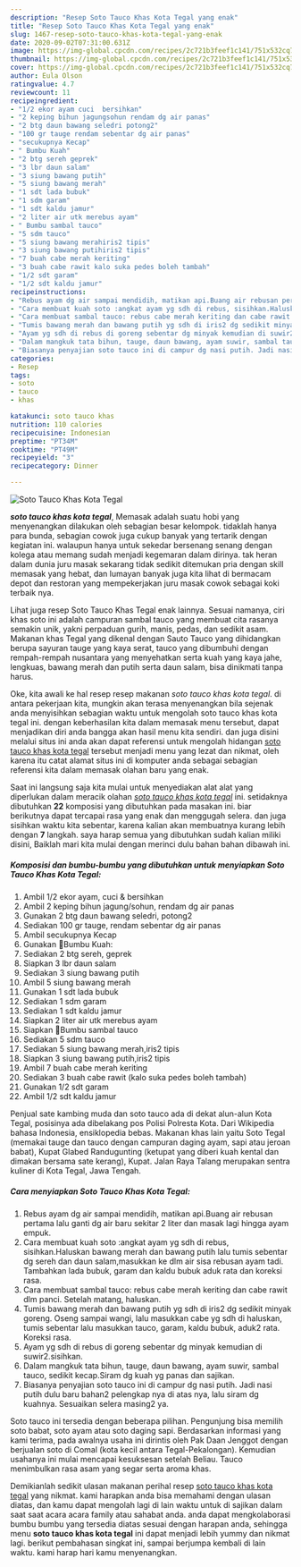 ```yaml
---
description: "Resep Soto Tauco Khas Kota Tegal yang enak"
title: "Resep Soto Tauco Khas Kota Tegal yang enak"
slug: 1467-resep-soto-tauco-khas-kota-tegal-yang-enak
date: 2020-09-02T07:31:00.631Z
image: https://img-global.cpcdn.com/recipes/2c721b3feef1c141/751x532cq70/soto-tauco-khas-kota-tegal-foto-resep-utama.jpg
thumbnail: https://img-global.cpcdn.com/recipes/2c721b3feef1c141/751x532cq70/soto-tauco-khas-kota-tegal-foto-resep-utama.jpg
cover: https://img-global.cpcdn.com/recipes/2c721b3feef1c141/751x532cq70/soto-tauco-khas-kota-tegal-foto-resep-utama.jpg
author: Eula Olson
ratingvalue: 4.7
reviewcount: 11
recipeingredient:
- "1/2 ekor ayam cuci  bersihkan"
- "2 keping bihun jagungsohun rendam dg air panas"
- "2 btg daun bawang seledri potong2"
- "100 gr tauge rendam sebentar dg air panas"
- "secukupnya Kecap"
- " Bumbu Kuah"
- "2 btg sereh geprek"
- "3 lbr daun salam"
- "3 siung bawang putih"
- "5 siung bawang merah"
- "1 sdt lada bubuk"
- "1 sdm garam"
- "1 sdt kaldu jamur"
- "2 liter air utk merebus ayam"
- " Bumbu sambal tauco"
- "5 sdm tauco"
- "5 siung bawang merahiris2 tipis"
- "3 siung bawang putihiris2 tipis"
- "7 buah cabe merah keriting"
- "3 buah cabe rawit kalo suka pedes boleh tambah"
- "1/2 sdt garam"
- "1/2 sdt kaldu jamur"
recipeinstructions:
- "Rebus ayam dg air sampai mendidih, matikan api.Buang air rebusan pertama lalu ganti dg air baru sekitar 2 liter dan masak lagi hingga ayam empuk."
- "Cara membuat kuah soto :angkat ayam yg sdh di rebus, sisihkan.Haluskan bawang merah dan bawang putih lalu tumis sebentar dg sereh dan daun salam,masukkan ke dlm air sisa rebusan ayam tadi. Tambahkan lada bubuk, garam dan kaldu bubuk aduk rata dan koreksi rasa."
- "Cara membuat sambal tauco: rebus cabe merah keriting dan cabe rawit dlm panci. Setelah matang, haluskan."
- "Tumis bawang merah dan bawang putih yg sdh di iris2 dg sedikit minyak goreng. Oseng sampai wangi, lalu masukkan cabe yg sdh di haluskan, tumis sebentar lalu masukkan tauco, garam, kaldu bubuk, aduk2 rata. Koreksi rasa."
- "Ayam yg sdh di rebus di goreng sebentar dg minyak kemudian di suwir2.sisihkan."
- "Dalam mangkuk tata bihun, tauge, daun bawang, ayam suwir, sambal tauco, sedikit kecap.Siram dg kuah yg panas dan sajikan."
- "Biasanya penyajian soto tauco ini di campur dg nasi putih. Jadi nasi putih dulu baru bahan2 pelengkap nya di atas nya, lalu siram dg kuahnya. Sesuaikan selera masing2 ya."
categories:
- Resep
tags:
- soto
- tauco
- khas

katakunci: soto tauco khas 
nutrition: 110 calories
recipecuisine: Indonesian
preptime: "PT34M"
cooktime: "PT49M"
recipeyield: "3"
recipecategory: Dinner

---
```



![Soto Tauco Khas Kota Tegal](https://img-global.cpcdn.com/recipes/2c721b3feef1c141/751x532cq70/soto-tauco-khas-kota-tegal-foto-resep-utama.jpg)

<b><i>soto tauco khas kota tegal</i></b>, Memasak adalah suatu hobi yang menyenangkan dilakukan oleh sebagian besar kelompok. tidaklah hanya para bunda, sebagian cowok juga cukup banyak yang tertarik dengan kegiatan ini. walaupun hanya untuk sekedar bersenang senang dengan kolega atau memang sudah menjadi kegemaran dalam dirinya. tak heran dalam dunia juru masak sekarang tidak sedikit ditemukan pria dengan skill memasak yang hebat, dan lumayan banyak juga kita lihat di bermacam depot dan restoran yang mempekerjakan juru masak cowok sebagai koki terbaik nya.

Lihat juga resep Soto Tauco Khas Tegal enak lainnya. Sesuai namanya, ciri khas soto ini adalah campuran sambal tauco yang membuat cita rasanya semakin unik, yakni perpaduan gurih, manis, pedas, dan sedikit asam. Makanan khas Tegal yang dikenal dengan Sauto Tauco yang dihidangkan berupa sayuran tauge yang kaya serat, tauco yang dibumbuhi dengan rempah-rempah nusantara yang menyehatkan serta kuah yang kaya jahe, lengkuas, bawang merah dan putih serta daun salam, bisa dinikmati tanpa harus.

Oke, kita awali ke hal resep resep makanan <i>soto tauco khas kota tegal</i>. di antara pekerjaan kita, mungkin akan terasa menyenangkan bila sejenak anda menyisihkan sebagian waktu untuk mengolah soto tauco khas kota tegal ini. dengan keberhasilan kita dalam memasak menu tersebut, dapat menjadikan diri anda bangga akan hasil menu kita sendiri. dan juga disini melalui situs ini anda akan dapat referensi untuk mengolah hidangan <u>soto tauco khas kota tegal</u> tersebut menjadi menu yang lezat dan nikmat, oleh karena itu catat alamat situs ini di komputer anda sebagai sebagian referensi kita dalam memasak olahan baru yang enak.


Saat ini langsung saja kita mulai untuk menyediakan alat alat yang diperlukan dalam meracik olahan <u><i>soto tauco khas kota tegal</i></u> ini. setidaknya dibutuhkan <b>22</b> komposisi yang dibutuhkan pada masakan ini. biar berikutnya dapat tercapai rasa yang enak dan menggugah selera. dan juga sisihkan waktu kita sebentar, karena kalian akan membuatnya kurang lebih dengan <b>7</b> langkah. saya harap semua yang dibutuhkan sudah kalian miliki disini, Baiklah mari kita mulai dengan merinci dulu bahan bahan dibawah ini.

<!--inarticleads1-->

##### Komposisi dan bumbu-bumbu yang dibutuhkan untuk menyiapkan Soto Tauco Khas Kota Tegal:

1. Ambil 1/2 ekor ayam, cuci &amp; bersihkan
1. Ambil 2 keping bihun jagung/sohun, rendam dg air panas
1. Gunakan 2 btg daun bawang seledri, potong2
1. Sediakan 100 gr tauge, rendam sebentar dg air panas
1. Ambil secukupnya Kecap
1. Gunakan  🌸Bumbu Kuah:
1. Sediakan 2 btg sereh, geprek
1. Siapkan 3 lbr daun salam
1. Sediakan 3 siung bawang putih
1. Ambil 5 siung bawang merah
1. Gunakan 1 sdt lada bubuk
1. Sediakan 1 sdm garam
1. Sediakan 1 sdt kaldu jamur
1. Siapkan 2 liter air utk merebus ayam
1. Siapkan  🌸Bumbu sambal tauco
1. Sediakan 5 sdm tauco
1. Sediakan 5 siung bawang merah,iris2 tipis
1. Siapkan 3 siung bawang putih,iris2 tipis
1. Ambil 7 buah cabe merah keriting
1. Sediakan 3 buah cabe rawit (kalo suka pedes boleh tambah)
1. Gunakan 1/2 sdt garam
1. Ambil 1/2 sdt kaldu jamur


Penjual sate kambing muda dan soto tauco ada di dekat alun-alun Kota Tegal, posisinya ada dibelakang pos Polisi Polresta Kota. Dari Wikipedia bahasa Indonesia, ensiklopedia bebas. Makanan khas lain yaitu Soto Tegal (memakai tauge dan tauco dengan campuran daging ayam, sapi atau jeroan babat), Kupat Glabed Randugunting (ketupat yang diberi kuah kental dan dimakan bersama sate kerang), Kupat. Jalan Raya Talang merupakan sentra kuliner di Kota Tegal, Jawa Tengah. 

<!--inarticleads2-->

##### Cara menyiapkan Soto Tauco Khas Kota Tegal:

1. Rebus ayam dg air sampai mendidih, matikan api.Buang air rebusan pertama lalu ganti dg air baru sekitar 2 liter dan masak lagi hingga ayam empuk.
1. Cara membuat kuah soto :angkat ayam yg sdh di rebus, sisihkan.Haluskan bawang merah dan bawang putih lalu tumis sebentar dg sereh dan daun salam,masukkan ke dlm air sisa rebusan ayam tadi. Tambahkan lada bubuk, garam dan kaldu bubuk aduk rata dan koreksi rasa.
1. Cara membuat sambal tauco: rebus cabe merah keriting dan cabe rawit dlm panci. Setelah matang, haluskan.
1. Tumis bawang merah dan bawang putih yg sdh di iris2 dg sedikit minyak goreng. Oseng sampai wangi, lalu masukkan cabe yg sdh di haluskan, tumis sebentar lalu masukkan tauco, garam, kaldu bubuk, aduk2 rata. Koreksi rasa.
1. Ayam yg sdh di rebus di goreng sebentar dg minyak kemudian di suwir2.sisihkan.
1. Dalam mangkuk tata bihun, tauge, daun bawang, ayam suwir, sambal tauco, sedikit kecap.Siram dg kuah yg panas dan sajikan.
1. Biasanya penyajian soto tauco ini di campur dg nasi putih. Jadi nasi putih dulu baru bahan2 pelengkap nya di atas nya, lalu siram dg kuahnya. Sesuaikan selera masing2 ya.


Soto tauco ini tersedia dengan beberapa pilihan. Pengunjung bisa memilih soto babat, soto ayam atau soto daging sapi. Berdasarkan informasi yang kami terima, pada awalnya usaha ini dirintis oleh Pak Daan Jenggot dengan berjualan soto di Comal (kota kecil antara Tegal-Pekalongan). Kemudian usahanya ini mulai mencapai kesuksesan setelah Beliau. Tauco menimbulkan rasa asam yang segar serta aroma khas. 

Demikianlah sedikit ulasan makanan perihal resep <u>soto tauco khas kota tegal</u> yang nikmat. kami harapkan anda bisa memahami dengan ulasan diatas, dan kamu dapat mengolah lagi di lain waktu untuk di sajikan dalam saat saat acara acara family atau sahabat anda. anda dapat mengkolaborasi bumbu bumbu yang tersedia diatas sesuai dengan harapan anda, sehingga menu <b>soto tauco khas kota tegal</b> ini dapat menjadi lebih yummy dan nikmat lagi. berikut pembahasan singkat ini, sampai berjumpa kembali di lain waktu. kami harap hari kamu menyenangkan.

